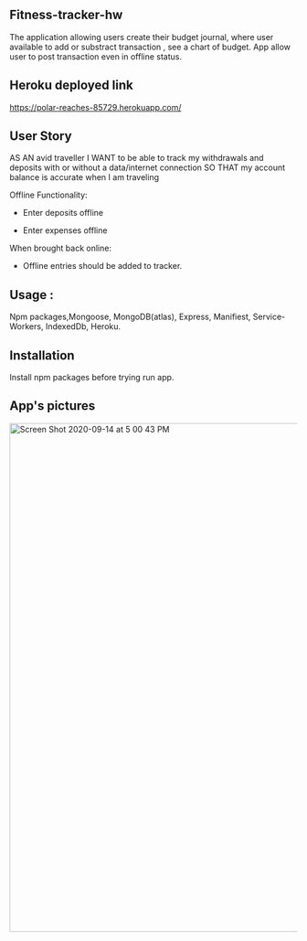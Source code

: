 
## Fitness-tracker-hw
The application allowing users create their budget journal, where user available to add or substract transaction , see a chart of budget. App allow user to post transaction even in offline status. 

## Heroku deployed link
  https://polar-reaches-85729.herokuapp.com/

## User Story
  AS AN avid traveller
  I WANT to be able to track my withdrawals and deposits with or without a data/internet connection
  SO THAT my account balance is accurate when I am traveling

Offline Functionality:

  * Enter deposits offline

  * Enter expenses offline

When brought back online:

  * Offline entries should be added to tracker.
## Usage :
 Npm packages,Mongoose, MongoDB(atlas), Express, Manifiest, Service-Workers, IndexedDb, Heroku.

## Installation
Install npm packages before trying run app.

## App's pictures
<img width="890" alt="Screen Shot 2020-09-14 at 5 00 43 PM" src="https://user-images.githubusercontent.com/63271349/93142570-eaf53380-f6ab-11ea-8062-f82c8fc88cdd.png">
